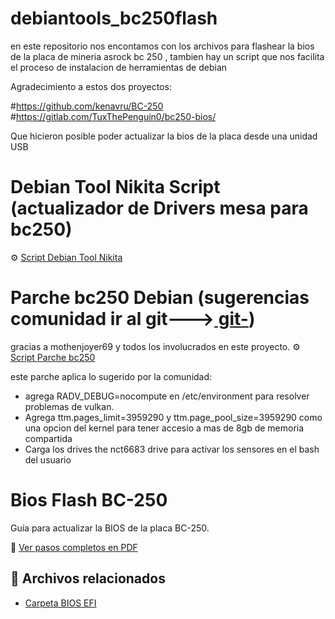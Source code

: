# debiantools_bc250flash
en este repositorio nos encontamos con los archivos para flashear la bios de la placa de mineria asrock bc 250 , tambien hay un script que nos facilita el proceso de instalacion de herramientas de debian 

Agradecimiento a estos dos proyectos:

#https://github.com/kenavru/BC-250
#https://gitlab.com/TuxThePenguin0/bc250-bios/

Que hicieron posible poder actualizar la bios de la placa desde una unidad USB

# Debian Tool Nikita Script (actualizador de Drivers mesa para bc250)
⚙️ [Script Debian Tool Nikita](Debian%20tool%20Nikita.sh)


# Parche bc250 Debian (sugerencias comunidad ir al git--->[ git-](https://github.com/mothenjoyer69/bc250-documentation))
gracias a mothenjoyer69 y todos los involucrados en este proyecto.
⚙️ [Script Parche bc250](Parche%20bc%20250.sh)

 este parche aplica lo sugerido por la comunidad:
 
- agrega RADV_DEBUG=nocompute en /etc/environment para resolver problemas de vulkan.
- Agrega ttm.pages_limit=3959290 y ttm.page_pool_size=3959290 como una opcion del kernel para tener accesio a mas de 8gb de memoria compartida
- Carga los drives  the nct6683 drive para activar los sensores en el bash del usuario 
 
# Bios Flash BC-250

Guía para actualizar la BIOS de la placa BC-250.

📄 [Ver pasos completos en PDF](Actualizar%20Bios%20BC%20250/Pasos%20a%20seguir%20Flash%20Bc250.pdf)
## 📂 Archivos relacionados
- [Carpeta BIOS EFI](Actualizar%20Bios%20BC%20250/BIOS%20EFI)
